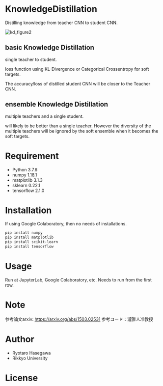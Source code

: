 # KnowledgeDistillation
 
Distilling knowledge from teacher CNN to student CNN.

![kd_figure2](https://user-images.githubusercontent.com/65751048/129522599-0a34fcbc-1a21-4a62-ba16-98f60f346da8.png)
 
## basic Knowledge Distillation
single teacher to student.

loss function using KL-Divergence or Categorical Crossentropy for soft targets.

The accuracy/loss of distilled student CNN will be closer to the Teacher CNN.

## ensemble Knowledge Distillation
multiple teachers and a single student.

will likely to be better than a single teacher. However the diversity of the multiple teachers will be ignored by the soft ensemble when it becomes the soft targets.

 
# Requirement
 
* Python 3.7.6
* numpy 1.18.1
* matplotlib 3.1.3
* sklearn 0.22.1
* tensorflow 2.1.0
 
# Installation
 
If using Google Colaboratory, then no needs of installations.
 
```bash
pip install numpy
pip install matplotlib
pip install scikit-learn
pip install tensorflow
```
 
# Usage
 
Run at JupyterLab, Google Colaboratory, etc.
Needs to run from the first row.
 
# Note

参考論文arxiv: https://arxiv.org/abs/1503.02531
参考コード：瀧雅人准教授
 
# Author
 
* Ryotaro Hasegawa
* Rikkyo University
 
# License

